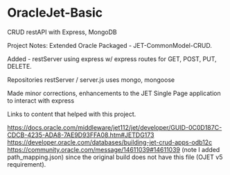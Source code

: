 # OracleJet-Basic
CRUD restAPI with Express, MongoDB

Project Notes: Extended Oracle Packaged - JET-CommonModel-CRUD. 

Added - restServer using express w/ express routes for GET, POST, PUT, DELETE. 

Repositories restServer / server.js uses mongo, mongoose

Made minor corrections, enhancements to the JET Single Page application to interact with express

Links to content that helped with this project.

https://docs.oracle.com/middleware/jet112/jet/developer/GUID-0C0D187C-CDCB-4235-ADA8-7AE9D93FFA08.htm#JETDG173
https://developer.oracle.com/databases/building-jet-crud-apps-odb12c
https://community.oracle.com/message/14611039#14611039 (note I added path_mapping.json) since the original build does not have this file (OJET v5 requirement).


